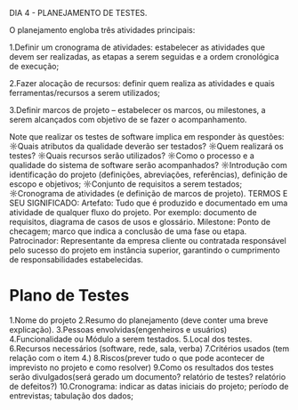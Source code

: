 DIA 4 - PLANEJAMENTO DE TESTES.

O planejamento engloba três atividades principais:

1.Definir um cronograma de atividades: estabelecer as
atividades que devem ser realizadas, as etapas a serem seguidas
e a ordem cronológica de execução;

2.Fazer alocação de recursos: definir quem realiza as 
atividades e quais ferramentas/recursos a serem utilizados;

3.Definir marcos de projeto – estabelecer os marcos,
 ou milestones, a serem alcançados com objetivo de se fazer o 
 acompanhamento.

Note que realizar os testes de software implica em responder às questões:
    ☼Quais atributos da qualidade deverão ser testados?
    ☼Quem realizará os testes?
    ☼Quais recursos serão utilizados?
    ☼Como o processo e a qualidade do sistema de software serão acompanhados?
    ☼Introdução com identificação do projeto (definições, abreviações, referências), definição de escopo e objetivos;
    ☼Conjunto de requisitos a serem testados;
    ☼Cronograma de atividades (e definição de marcos de projeto).
TERMOS E SEU SIGNIFICADO:
Artefato: Tudo que é produzido e documentado em uma atividade de qualquer fluxo do projeto. 
    Por exemplo: documento de requisitos, diagrama de casos de usos e glossário.
Milestone: Ponto de checagem; marco que indica a conclusão de uma fase ou etapa.
Patrocinador: Representante da empresa cliente ou contratada responsável pelo sucesso do projeto em instância superior, garantindo o cumprimento de responsabilidades
     estabelecidas.

# Plano de Testes
1.Nome do projeto
2.Resumo do planejamento (deve conter uma breve explicação).
3.Pessoas envolvidas(engenheiros e usuários)
4.Funcionalidade ou Módulo a serem testados.
5.Local dos testes.
6.Recursos necessários (software, rede, sala, verba)
7.Critérios usados (tem relação com o item 4.)
8.Riscos(prever tudo o que pode acontecer de imprevisto no projeto e como resolver)
9.Como os resultados dos testes serão divulgados(será gerado um documento? relatório de testes? relatório de defeitos?)
10.Cronograma: indicar as datas iniciais do projeto; período de entrevistas; tabulação dos dados;
